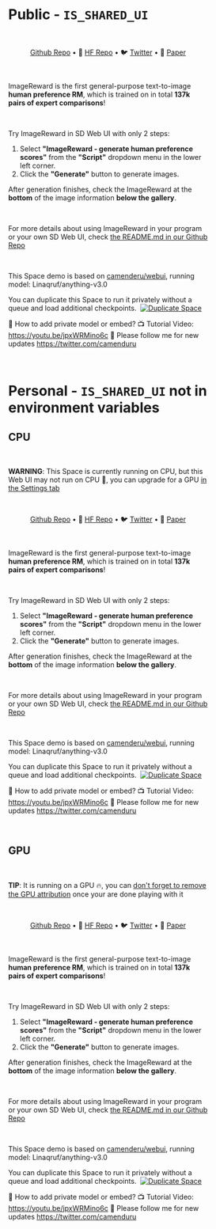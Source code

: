 # Public - `IS_SHARED_UI`

<div class="gr-prose" style="max-width: 80%">
<br>
<p align="center"><a href="https://github.com/THUDM/ImageReward">Github Repo</a> • 🤗 <a href="https://huggingface.co/THUDM/ImageReward" target="_blank">HF Repo</a> • 🐦 <a href="https://twitter.com/thukeg" target="_blank">Twitter</a> • 📃 <a href="https://arxiv.org/abs/2304.05977" target="_blank">Paper</a><br></p>
<br>
<p dir="auto">ImageReward is the first general-purpose text-to-image <strong>human preference RM</strong>, which is trained on in total <strong>137k pairs of expert comparisons</strong>!</p>
<br>
<p dir="auto">Try ImageReward in SD Web UI with only 2 steps:</p>
<ol dir="auto">
<li>Select <strong>"ImageReward - generate human preference scores"</strong> from the <strong>"Script"</strong> dropdown menu in the lower left corner.</li>
<li>Click the <strong>"Generate"</strong> button to generate images.</li>
</ol>
<p dir="auto">After generation finishes, check the ImageReward at the <strong>bottom</strong> of the image information <strong>below the gallery</strong>.</p>
<br>
<p dir="auto">For more details about using ImageReward in your program or your own SD Web UI, check <a href="https://github.com/THUDM/ImageReward">the README.md in our Github Repo</a></p>
<br>
<p dir="auto">This Space demo is based on <a href="https://huggingface.co/spaces/camenduru/webui">camenderu/webui</a>, running model: Linaqruf/anything-v3.0</p>
<p dir="auto">You can duplicate this Space to run it privately without a queue and load additional checkpoints.&nbsp;&nbsp;<a class="duplicate-button" style="display:inline-block" target="_blank" href="https://huggingface.co/spaces/{os.environ['SPACE_ID']}?duplicate=true"><img style="margin: 0" src="https://img.shields.io/badge/-Duplicate%20Space-blue?labelColor=white&style=flat&logo=data:image/png;base64,iVBORw0KGgoAAAANSUhEUgAAABAAAAAQCAYAAAAf8/9hAAAAAXNSR0IArs4c6QAAAP5JREFUOE+lk7FqAkEURY+ltunEgFXS2sZGIbXfEPdLlnxJyDdYB62sbbUKpLbVNhyYFzbrrA74YJlh9r079973psed0cvUD4A+4HoCjsA85X0Dfn/RBLBgBDxnQPfAEJgBY+A9gALA4tcbamSzS4xq4FOQAJgCDwV2CPKV8tZAJcAjMMkUe1vX+U+SMhfAJEHasQIWmXNN3abzDwHUrgcRGmYcgKe0bxrblHEB4E/pndMazNpSZGcsZdBlYJcEL9Afo75molJyM2FxmPgmgPqlWNLGfwZGG6UiyEvLzHYDmoPkDDiNm9JR9uboiONcBXrpY1qmgs21x1QwyZcpvxt9NS09PlsPAAAAAElFTkSuQmCC&logoWidth=14" alt="Duplicate Space"></a></p> 
<p dir="auto">📝 How to add private model or embed? 📺 Tutorial Video: <a href="https://youtu.be/jpxWRMino6c" style="target=" _blank"="">https://youtu.be/jpxWRMino6c</a> 🐣 Please follow me for new updates <a href="https://twitter.com/camenduru" style="target=" _blank"="">https://twitter.com/camenduru</a> </p>
<br>
</div>

# Personal - `IS_SHARED_UI` not in environment variables

## CPU

<div class="gr-prose" style="max-width: 80%">
<br>
<p><strong>WARNING</strong>: This Space is currently running on CPU, but this Web UI may not run on CPU 🥶, you can upgrade for a GPU <a href="https://huggingface.co/spaces/{os.environ['SPACE_ID']}/settings" style="text-decoration: underline" target="_blank">in the Settings tab</a></p>
<br>
<p align="center"><a href="https://github.com/THUDM/ImageReward">Github Repo</a> • 🤗 <a href="https://huggingface.co/THUDM/ImageReward" target="_blank">HF Repo</a> • 🐦 <a href="https://twitter.com/thukeg" target="_blank">Twitter</a> • 📃 <a href="https://arxiv.org/abs/2304.05977" target="_blank">Paper</a><br></p>
<br>
<p dir="auto">ImageReward is the first general-purpose text-to-image <strong>human preference RM</strong>, which is trained on in total <strong>137k pairs of expert comparisons</strong>!</p>
<br>
<p dir="auto">Try ImageReward in SD Web UI with only 2 steps:</p>
<ol dir="auto">
<li>Select <strong>"ImageReward - generate human preference scores"</strong> from the <strong>"Script"</strong> dropdown menu in the lower left corner.</li>
<li>Click the <strong>"Generate"</strong> button to generate images.</li>
</ol>
<p dir="auto">After generation finishes, check the ImageReward at the <strong>bottom</strong> of the image information <strong>below the gallery</strong>.</p>
<br>
<p dir="auto">For more details about using ImageReward in your program or your own SD Web UI, check <a href="https://github.com/THUDM/ImageReward">the README.md in our Github Repo</a></p>
<br>
<p dir="auto">This Space demo is based on <a href="https://huggingface.co/spaces/camenduru/webui">camenderu/webui</a>, running model: Linaqruf/anything-v3.0</p>
<p dir="auto">You can duplicate this Space to run it privately without a queue and load additional checkpoints.&nbsp;&nbsp;<a class="duplicate-button" style="display:inline-block" target="_blank" href="https://huggingface.co/spaces/{os.environ['SPACE_ID']}?duplicate=true"><img style="margin: 0" src="https://img.shields.io/badge/-Duplicate%20Space-blue?labelColor=white&style=flat&logo=data:image/png;base64,iVBORw0KGgoAAAANSUhEUgAAABAAAAAQCAYAAAAf8/9hAAAAAXNSR0IArs4c6QAAAP5JREFUOE+lk7FqAkEURY+ltunEgFXS2sZGIbXfEPdLlnxJyDdYB62sbbUKpLbVNhyYFzbrrA74YJlh9r079973psed0cvUD4A+4HoCjsA85X0Dfn/RBLBgBDxnQPfAEJgBY+A9gALA4tcbamSzS4xq4FOQAJgCDwV2CPKV8tZAJcAjMMkUe1vX+U+SMhfAJEHasQIWmXNN3abzDwHUrgcRGmYcgKe0bxrblHEB4E/pndMazNpSZGcsZdBlYJcEL9Afo75molJyM2FxmPgmgPqlWNLGfwZGG6UiyEvLzHYDmoPkDDiNm9JR9uboiONcBXrpY1qmgs21x1QwyZcpvxt9NS09PlsPAAAAAElFTkSuQmCC&logoWidth=14" alt="Duplicate Space"></a></p> 
<p dir="auto">📝 How to add private model or embed? 📺 Tutorial Video: <a href="https://youtu.be/jpxWRMino6c" style="target=" _blank"="">https://youtu.be/jpxWRMino6c</a> 🐣 Please follow me for new updates <a href="https://twitter.com/camenduru" style="target=" _blank"="">https://twitter.com/camenduru</a> </p>
<br>
</div>

## GPU

<div class="gr-prose" style="max-width: 80%">
<br>
<p><strong>TIP</strong>: It is running on a GPU 🔥, you can <a href="https://huggingface.co/spaces/{os.environ['SPACE_ID']}/settings" style="text-decoration: underline" target="_blank">don't forget to remove the GPU attribution</a> once your are done playing with it</p>
<br>
<p align="center"><a href="https://github.com/THUDM/ImageReward">Github Repo</a> • 🤗 <a href="https://huggingface.co/THUDM/ImageReward" target="_blank">HF Repo</a> • 🐦 <a href="https://twitter.com/thukeg" target="_blank">Twitter</a> • 📃 <a href="https://arxiv.org/abs/2304.05977" target="_blank">Paper</a><br></p>
<br>
<p dir="auto">ImageReward is the first general-purpose text-to-image <strong>human preference RM</strong>, which is trained on in total <strong>137k pairs of expert comparisons</strong>!</p>
<br>
<p dir="auto">Try ImageReward in SD Web UI with only 2 steps:</p>
<ol dir="auto">
<li>Select <strong>"ImageReward - generate human preference scores"</strong> from the <strong>"Script"</strong> dropdown menu in the lower left corner.</li>
<li>Click the <strong>"Generate"</strong> button to generate images.</li>
</ol>
<p dir="auto">After generation finishes, check the ImageReward at the <strong>bottom</strong> of the image information <strong>below the gallery</strong>.</p>
<br>
<p dir="auto">For more details about using ImageReward in your program or your own SD Web UI, check <a href="https://github.com/THUDM/ImageReward">the README.md in our Github Repo</a></p>
<br>
<p dir="auto">This Space demo is based on <a href="https://huggingface.co/spaces/camenduru/webui">camenderu/webui</a>, running model: Linaqruf/anything-v3.0</p>
<p dir="auto">You can duplicate this Space to run it privately without a queue and load additional checkpoints.&nbsp;&nbsp;<a class="duplicate-button" style="display:inline-block" target="_blank" href="https://huggingface.co/spaces/{os.environ['SPACE_ID']}?duplicate=true"><img style="margin: 0" src="https://img.shields.io/badge/-Duplicate%20Space-blue?labelColor=white&style=flat&logo=data:image/png;base64,iVBORw0KGgoAAAANSUhEUgAAABAAAAAQCAYAAAAf8/9hAAAAAXNSR0IArs4c6QAAAP5JREFUOE+lk7FqAkEURY+ltunEgFXS2sZGIbXfEPdLlnxJyDdYB62sbbUKpLbVNhyYFzbrrA74YJlh9r079973psed0cvUD4A+4HoCjsA85X0Dfn/RBLBgBDxnQPfAEJgBY+A9gALA4tcbamSzS4xq4FOQAJgCDwV2CPKV8tZAJcAjMMkUe1vX+U+SMhfAJEHasQIWmXNN3abzDwHUrgcRGmYcgKe0bxrblHEB4E/pndMazNpSZGcsZdBlYJcEL9Afo75molJyM2FxmPgmgPqlWNLGfwZGG6UiyEvLzHYDmoPkDDiNm9JR9uboiONcBXrpY1qmgs21x1QwyZcpvxt9NS09PlsPAAAAAElFTkSuQmCC&logoWidth=14" alt="Duplicate Space"></a></p> 
<p dir="auto">📝 How to add private model or embed? 📺 Tutorial Video: <a href="https://youtu.be/jpxWRMino6c" style="target=" _blank"="">https://youtu.be/jpxWRMino6c</a> 🐣 Please follow me for new updates <a href="https://twitter.com/camenduru" style="target=" _blank"="">https://twitter.com/camenduru</a> </p>
<br>
</div>
